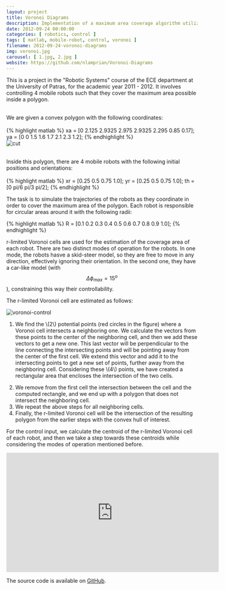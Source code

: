 ```yaml
---
layout: project
title: Voronoi Diagrams
description: Implementation of a maximum area coverage algorithm utilizing Voronoi diagrams in MATLAB
date: 2012-09-24 00:00:00
categories: [ robotics, control ]
tags: [ matlab, mobile-robot, control, voronoi ]
filename: 2012-09-24-voronoi-diagrams
img: voronoi.jpg
carousel: [ 1.jpg, 2.jpg ]
website: https://github.com/nlamprian/Voronoi-Diagrams
---
```


This is a project in the "Robotic Systems" course of the ECE department at the University of Patras, for the academic year 2011 - 2012. It involves controlling 4 mobile robots such that they cover the maximum area possible inside a polygon.

<p><div class="row">
<div class="col-lg-8 col-md-8 col-sm-9">
<br>
We are given a convex polygon with the following coordinates:
<br>
<br>
{% highlight matlab %}
xa = [0 2.125 2.9325 2.975 2.9325 2.295 0.85 0.17];
ya = [0 0 1.5 1.6 1.7 2.1 2.3 1.2];
{% endhighlight %}
</div>
<div class="col-lg-4 col-md-4 col-sm-3">
<img src="http://i76.photobucket.com/albums/j16/paign10/voronoi-polygon_zps07b37a07.jpg" alt="cut" />
</div>
</div></p>

<p><div class="row">
<div class="col-md-7">
<br>
Inside this polygon, there are 4 mobile robots with the following initial positions and orientations:
</div>
<br>
<div class="col-md-5">
{% highlight matlab %}
xr = [0.25 0.5 0.75 1.0];
yr = [0.25 0.5 0.75 1.0];
th = [0 pi/6 pi/3 pi/2];
{% endhighlight %}
</div>
</div></p>

The task is to simulate the trajectories of the robots as they coordinate in order to cover the maximum area of the polygon. Each robot is responsible for circular areas around it with the following radii:

{% highlight matlab %}
R = [0.1 0.2 0.3 0.4 0.5 0.6 0.7 0.8 0.9 1.0];
{% endhighlight %}

r-limited Voronoi cells are used for the estimation of the coverage area of each robot. There are two distinct modes of operation for the robots. In one mode, the robots hasve a skid-steer model, so they are free to move in any direction, effectively ignoring their orientation. In the second one, they have a car-like model (with $$\Delta\phi_{max}=15^o$$), constraining this way their controllability.

The r-limited Voronoi cell are estimated as follows:

<p><div class="row">
<div class="col-xs-12 col-sm-5 col-sm-push-7">
<img src="http://i76.photobucket.com/albums/j16/paign10/voronoi-control_zps566eab3e.jpg" alt="voronoi-control" />
</div>
<div class="col-xs-12 col-sm-7 col-sm-pull-5">
<ol><li>
We find the \(2\) potential points (red circles in the figure) where a Voronoi cell intersects a neighboring one. We calculate the vectors from these points to the center of the neighboring cell, and then we add these vectors to get a new one. This last vector will be perpendicular to the line connecting the intersecting points and will be pointing away from the center of the first cell. We extend this vector and add it to the intersecting points to get a new set of points, further away from the neighboring cell. Considering these \(4\) points, we have created a rectangular area that encloses the intersection of the two cells.
</li></ol>
</div>
</div></p>

<ol start="2">
<li>We remove from the first cell the intersection between the cell and the computed rectangle, and we end up with a polygon that does not intersect the neighboring cell.</li>
<li>We repeat the above steps for all neighboring cells.</li>
<li>Finally, the r-limited Voronoi cell will be the intersection of the resulting polygon from the earlier steps with the convex hull of interest.</li>
</ol>

For the control input, we calculate the centroid of the r-limited Voronoi cell of each robot, and then we take a step towards these centroids while considering the modes of operation mentioned before.

<iframe width="560" height="315" src="https://www.youtube.com/embed/VVCh-MWaWYg?showinfo=0&amp;theme=light" frameborder="0" allowfullscreen></iframe>

The source code is available on [GitHub](https://github.com/nlamprian/Voronoi-Diagrams).
